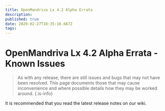 ```yaml
---
title: OpenMandriva Lx 4.2 Alpha Errata
description: 
published: true
date: 2020-02-27T18:35:16.667Z
tags: 
---
```


# OpenMandriva Lx 4.2 Alpha Errata - Known Issues
> As with any release, there are still issues and bugs that may not have been resolved. This page documents those that may cause inconvenience and where possible details how they may be worked around.
{.is-info}


It is recommended that you read the latest release notes on our wiki.
